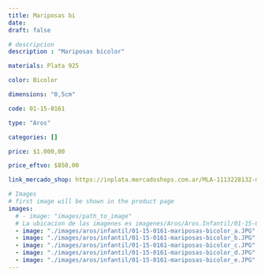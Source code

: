 ```yaml
---
title: Mariposas bi
date: 
draft: false

# descripcion
description : "Mariposas bicolor"

materials: Plata 925

color: Bicolor

dimensions: "0,5cm"

code: 01-15-0161

type: "Aros"

categories: []

price: $1.000,00

price_eftvo: $850,00

link_mercado_shop: https://inplata.mercadoshops.com.ar/MLA-1113228132-mariposas-bi-_JM

# Images
# first image will be shown in the product page
images:
  # - image: "images/path_to_image"
  # La ubicacion de las imagenes es imagenes/Aros/Aros.Infantil/01-15-0161-mariposas-bi
  - image: "./images/aros/infantil/01-15-0161-mariposas-bicolor_a.JPG"
  - image: "./images/aros/infantil/01-15-0161-mariposas-bicolor_b.JPG"
  - image: "./images/aros/infantil/01-15-0161-mariposas-bicolor_c.JPG"
  - image: "./images/aros/infantil/01-15-0161-mariposas-bicolor_d.JPG"
  - image: "./images/aros/infantil/01-15-0161-mariposas-bicolor_e.JPG"
---
```

